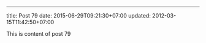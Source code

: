 ---
title: Post 79
date: 2015-06-29T09:21:30+07:00
updated: 2012-03-15T11:42:50+07:00

This is content of post 79